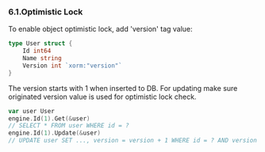 ### 6.1.Optimistic Lock

To enable object optimistic lock, add 'version' tag value:
```Go
type User struct {
    Id int64
    Name string
    Version int `xorm:"version"`
}
```
The version starts with 1 when inserted to DB. For updating make sure originated version value is used for optimistic lock check.

```Go
var user User
engine.Id(1).Get(&user)
// SELECT * FROM user WHERE id = ?
engine.Id(1).Update(&user)
// UPDATE user SET ..., version = version + 1 WHERE id = ? AND version = ?
```
